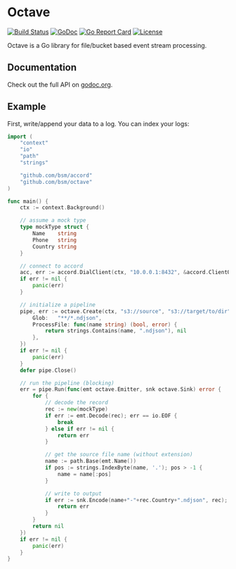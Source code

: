 # Octave

[![Build Status](https://travis-ci.org/bsm/octave.png)](https://travis-ci.org/bsm/octave)
[![GoDoc](https://godoc.org/github.com/bsm/octave?status.png)](http://godoc.org/github.com/bsm/octave)
[![Go Report Card](https://goreportcard.com/badge/github.com/bsm/octave)](https://goreportcard.com/report/github.com/bsm/octave)
[![License](https://img.shields.io/badge/License-Apache%202.0-blue.svg)](https://opensource.org/licenses/Apache-2.0)

Octave is a Go library for file/bucket based event stream processing.

## Documentation

Check out the full API on [godoc.org](http://godoc.org/github.com/bsm/octave).

## Example

First, write/append your data to a log. You can index your logs:

```go
import (
	"context"
	"io"
	"path"
	"strings"

	"github.com/bsm/accord"
	"github.com/bsm/octave"
)

func main() {
	ctx := context.Background()

	// assume a mock type
	type mockType struct {
		Name	string
		Phone	string
		Country	string
	}

	// connect to accord
	acc, err := accord.DialClient(ctx, "10.0.0.1:8432", &accord.ClientOptions{Namespace: "/custom/namespace"})
	if err != nil {
		panic(err)
	}

	// initialize a pipeline
	pipe, err := octave.Create(ctx, "s3://source", "s3://target/to/dir", acc, &octave.Options{
		Glob:	"**/*.ndjson",
		ProcessFile: func(name string) (bool, error) {
			return strings.Contains(name, ".ndjson"), nil
		},
	})
	if err != nil {
		panic(err)
	}
	defer pipe.Close()

	// run the pipeline (blocking)
	err = pipe.Run(func(emt octave.Emitter, snk octave.Sink) error {
		for {
			// decode the record
			rec := new(mockType)
			if err := emt.Decode(rec); err == io.EOF {
				break
			} else if err != nil {
				return err
			}

			// get the source file name (without extension)
			name := path.Base(emt.Name())
			if pos := strings.IndexByte(name, '.'); pos > -1 {
				name = name[:pos]
			}

			// write to output
			if err := snk.Encode(name+"-"+rec.Country+".ndjson", rec); err != nil {
				return err
			}
		}
		return nil
	})
	if err != nil {
		panic(err)
	}
}
```

